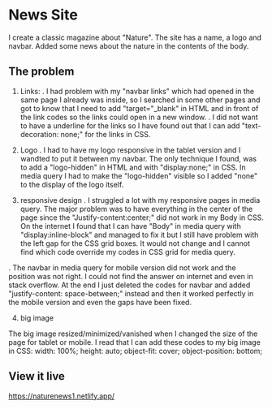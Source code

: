 # News Site

I create a classic magazine about "Nature". The site has a name, a logo and navbar. Added some news about the nature in the contents of the body.

## The problem

1. Links:
. I had problem with my "navbar links" which had opened in the same page I already was inside, so I searched in some other pages and got to know that I need to add  "target="_blank" in HTML and in front of the link codes so the links could open in a new window.
. I did not want to have a underline for the links so I have found out that I can add "text-decoration: none;" for the links in CSS.

2. Logo
. I had to have my logo responsive in the tablet version and I wandted to put it between my navbar. The only technique I found, was to add a "logo-hidden" in HTML and with "display:none;" in CSS. In media query I had to make the "logo-hidden" visible so I added "none" to the display of the logo itself.

3. responsive design
. I struggled a lot with my responsive pages in media query. The major problem was to have everything in the center of the page since the "Justify-content:center;" did not work in my Body in CSS. On the internet I found that I can have  "Body" in media query with "display:inline-block" and managed to fix it but I still have problem with the left gap for the CSS grid boxes. It would not change and I cannot find which code override my codes in CSS grid for media query.

. The navbar in media query for mobile version did not work and the position was not right. I could not find the answer on internet and even in stack overflow. At the end I just deleted the codes for navbar and added "justify-content: space-between;" instead and then it worked perfectly in the mobile version and even the gaps have been fixed.

4. big image

The big image resized/minimized/vanished when I changed the size of the page for tablet or mobile. I read that I can add these codes to my big image in CSS: 
    width: 100%;
    height: auto;
    object-fit: cover;
    object-position: bottom;

## View it live
https://naturenews1.netlify.app/

